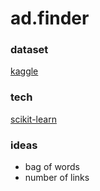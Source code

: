 # ad.finder

### dataset
[kaggle](https://www.kaggle.com/c/dato-native/data)

### tech
[scikit-learn](http://scikit-learn.org/stable/tutorial/text_analytics/working_with_text_data.html)

###  ideas
* bag of words
* number of links

